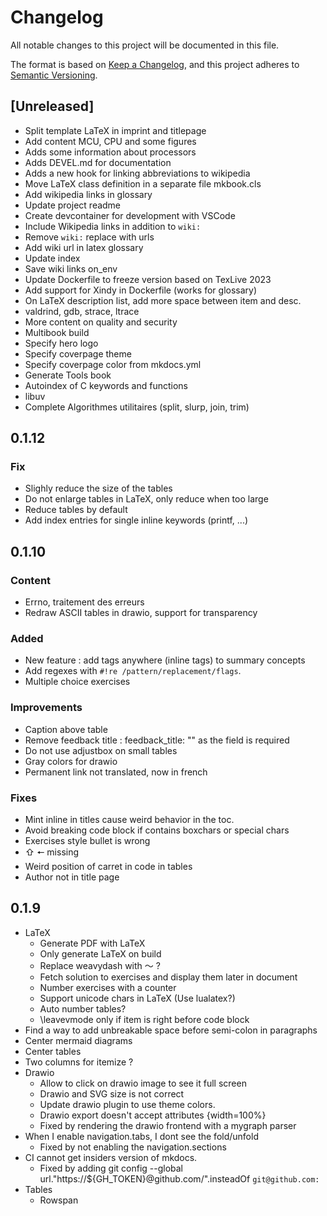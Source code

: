 # Changelog

All notable changes to this project will be documented in this file.

The format is based on [Keep a Changelog](https://keepachangelog.com/en/1.1.0/),
and this project adheres to [Semantic Versioning](https://semver.org/spec/v2.0.0.html).

## [Unreleased]

- Split template LaTeX in imprint and titlepage
- Add content MCU, CPU and some figures
- Adds some information about processors
- Adds DEVEL.md for documentation
- Adds a new hook for linking abbreviations to wikipedia
- Move LaTeX class definition in a separate file mkbook.cls
- Add wikipedia links in glossary
- Update project readme
- Create devcontainer for development with VSCode
- Include Wikipedia links in addition to `wiki:`
- Remove `wiki:` replace with urls
- Add wiki url in latex glossary
- Update index
- Save wiki links on_env
- Update Dockerfile to freeze version based on TexLive 2023
- Add support for Xindy in Dockerfile (works for glossary)
- On LaTeX description list, add more space between item and desc.
- valdrind, gdb, strace, ltrace
- More content on quality and security
- Multibook build
- Specify hero logo
- Specify coverpage theme
- Specify coverpage color from mkdocs.yml
- Generate Tools book
- Autoindex of C keywords and functions
- libuv
- Complete Algorithmes utilitaires (split, slurp, join, trim)

## 0.1.12

### Fix

- Slighly reduce the size of the tables
- Do not enlarge tables in LaTeX, only reduce when too large
- Reduce tables by default
- Add index entries for single inline keywords (printf, ...)

## 0.1.10

### Content

- Errno, traitement des erreurs
- Redraw ASCII tables in drawio, support for transparency

### Added

- New feature : add tags anywhere (inline tags) to summary concepts
- Add regexes with `#!re /pattern/replacement/flags`.
- Multiple choice exercises

### Improvements

- Caption above table
- Remove feedback title : feedback_title: "" as the field is required
- Do not use adjustbox on small tables
- Gray colors for drawio
- Permanent link not translated, now in french

### Fixes

- Mint inline in titles cause weird behavior in the toc.
- Avoid breaking code block if contains boxchars or special chars
- Exercises style bullet is wrong
- ⇧ 🠔 missing
- Weird position of carret in code in tables
- Author not in title page

## 0.1.9

- LaTeX
  - Generate PDF with LaTeX
  - Only generate LaTeX on build
  - Replace weavydash with 〜 ?
  - Fetch solution to exercises and display them later in document
  - Number exercises with a counter
  - Support unicode chars in LaTeX (Use lualatex?)
  - Auto number tables?
  - \leavevmode only if item is right before code block
- Find a way to add unbreakable space before semi-colon in paragraphs
- Center mermaid diagrams
- Center tables
- Two columns for itemize ?
- Drawio
  - Allow to click on drawio image to see it full screen
  - Drawio and SVG size is not correct
  - Update drawio plugin to use theme colors.
  - Drawio export doesn't accept attributes {width=100%}
  - Fixed by rendering the drawio frontend with a mygraph parser
- When I enable navigation.tabs, I dont see the fold/unfold
  - Fixed by not enabling the navigation.sections
- CI cannot get insiders version of mkdocs.
  - Fixed by adding git config --global url."https://${GH_TOKEN}@github.com/".insteadOf `git@github.com:`
- Tables
  - Rowspan
